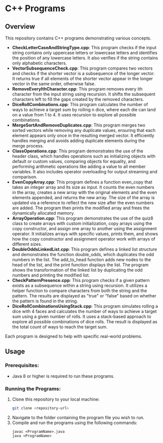 # C++ Programs

## Overview

This repository contains C++ programs demonstrating various concepts.

- **CheckLetterCaseAndStringType.cpp**: This program checks if the input string contains only uppercase letters or lowercase letters and identifies the position of any lowercase letters. It also verifies if the string contains only alphabetic characters.
- **VectorSubsequenceCheck.cpp**: This program compares two vectors and checks if the shorter vector is a subsequence of the longer vector. It returns true if all elements of the shorter vector appear in the longer vector in the same order, otherwise false.
- **RemoveEveryIthCharacter.cpp**: This program removes every ith character from the input string using recursion. It shifts the subsequent characters left to fill the gaps created by the removed characters.
- **DiceRollCombinations.cpp**: This program calculates the number of ways to achieve a target sum by rolling n dice, where each die can land on a value from 1 to 4. It uses recursion to explore all possible combinations.
- **MergeSortAndRemoveDuplicates.cpp**: This program merges two sorted vectors while removing any duplicate values, ensuring that each element appears only once in the resulting merged vector. It efficiently handles merging and avoids adding duplicate elements during the merge process.
- **ClassOperations.cpp**: This program demonstrates the use of the header class, which handles operations such as initializing objects with default or custom values, comparing objects for equality, and performing arithmetic operations like adding a value to all member variables. It also includes operator overloading for output streaming and comparison.
- **EvenCopyArray.cpp**: This program defines a function even_copy that takes an integer array and its size as input. It counts the even numbers in the array, creates a new array with the original elements and the even elements appended, and returns the new array. The size of the array is updated via a reference to reflect the new size after the even numbers are added. The program then prints the modified array and frees the dynamically allocated memory.
- **ArrayOperation.cpp**: This program demonstrates the use of the quiz8 class to create arrays with custom initialization, copy arrays using the copy constructor, and assign one array to another using the assignment operator. It initializes arrays with specific values, prints them, and shows how the copy constructor and assignment operator work with arrays of different sizes.
- **DoubleOddsLinkedList.cpp**: This program defines a linked list structure and demonstrates the function double_odds, which duplicates the odd numbers in the list. The add_to_head function adds new nodes to the head of the list, and the print function displays the list. The program shows the transformation of the linked list by duplicating the odd numbers and printing the modified list.
- **CheckPatternPresence.cpp**: This program checks if a given pattern exists as a subsequence within a string using recursion. It utilizes a helper function to compare characters from both the string and the pattern. The results are displayed as "true" or "false" based on whether the pattern is found in the string.
- **DiceRollCombinationsUsingStack.cpp**: This program simulates rolling a dice with 4 faces and calculates the number of ways to achieve a target sum using a given number of rolls. It uses a stack-based approach to explore all possible combinations of dice rolls. The result is displayed as the total count of ways to reach the target sum.

Each program is designed to help with specific real-world problems.

## Usage

### Prerequisites:
- Java 8 or higher is required to run these programs.

### Running the Programs:

1. Clone this repository to your local machine:
   ```bash
   git clone <repository-url>
   ```
2. Navigate to the folder containing the program file you wish to run.
3. Compile and run the programs using the following commands:
     ```
     javac <ProgramName>.java
     java <ProgramName>
     ```
